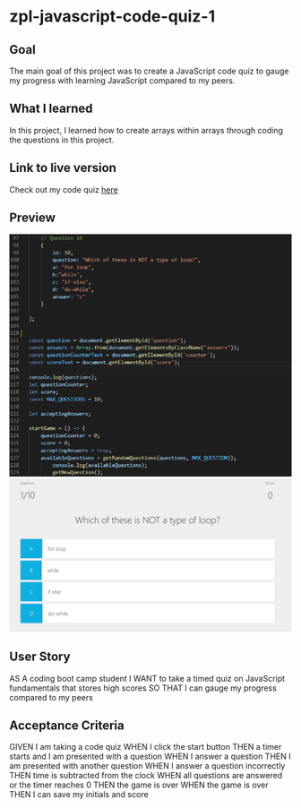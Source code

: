 # zpl-javascript-code-quiz-1

## Goal
The main goal of this project was to create a JavaScript code quiz to gauge my progress with learning JavaScript compared to my peers.

## What I learned
In this project, I learned how to create arrays within arrays through coding the questions in this project.

## Link to live version
Check out my code quiz [here](https://zachary-levin.github.io/zpl-javascript-code-quiz-1/)

## Preview
![Code Screenshot](assets/images/code-quiz-code-screenshot.png)
![Application Screenshot](assets/images/code-quiz-screenshot.png)

## User Story
AS A coding boot camp student
I WANT to take a timed quiz on JavaScript fundamentals that stores high scores
SO THAT I can gauge my progress compared to my peers

## Acceptance Criteria
GIVEN I am taking a code quiz
WHEN I click the start button
THEN a timer starts and I am presented with a question
WHEN I answer a question
THEN I am presented with another question
WHEN I answer a question incorrectly
THEN time is subtracted from the clock
WHEN all questions are answered or the timer reaches 0
THEN the game is over
WHEN the game is over
THEN I can save my initials and score
